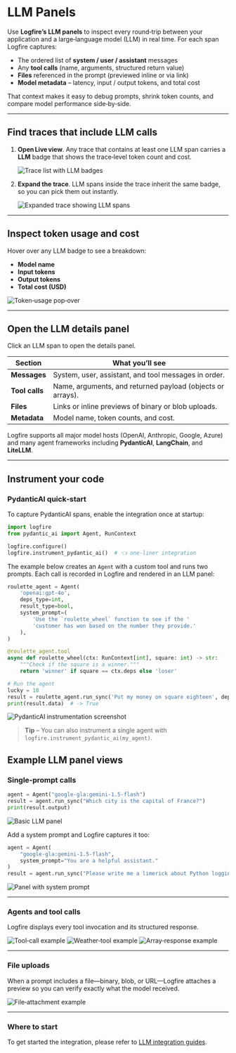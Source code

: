 # LLM Panels

Use **Logfire’s LLM panels** to inspect every round‑trip between your application and a large‑language model (LLM) in real time.
For each span Logfire captures:

* The ordered list of **system / user / assistant** messages
* Any **tool calls** (name, arguments, structured return value)
* **Files** referenced in the prompt (previewed inline or via link)
* **Model metadata** – latency, input / output tokens, and total cost

That context makes it easy to debug prompts, shrink token counts, and compare model performance side‑by‑side.

---

## Find traces that include LLM calls

1. **Open Live view**.
   Any trace that contains at least one LLM span carries a **LLM** badge that shows the trace‑level token count and cost.

   ![Trace list with LLM badges](../../images/llm-panels/connect-4-chat-gpt-traces.png)

2. **Expand the trace**.
   LLM spans inside the trace inherit the same badge, so you can pick them out instantly.

   ![Expanded trace showing LLM spans](../../images/llm-panels/connect-4-chat-gpt-spans.png)

---

## Inspect token usage and cost

Hover over any LLM badge to see a breakdown:

* **Model name**
* **Input tokens**
* **Output tokens**
* **Total cost (USD)**

![Token‑usage pop‑over](../../images/llm-panels/connect-4-claude-usage-pop-over.png)

---

## Open the LLM details panel

Click an LLM span to open the details panel.

| Section        | What you’ll see                                             |
|----------------|-------------------------------------------------------------|
| **Messages**   | System, user, assistant, and tool messages in order.        |
| **Tool calls** | Name, arguments, and returned payload (objects or arrays).  |
| **Files**      | Links or inline previews of binary or blob uploads.         |
| **Metadata**   | Model name, token counts, and cost.                |

Logfire supports all major model hosts (OpenAI, Anthropic, Google, Azure) and many agent frameworks including **PydanticAI**, **LangChain**, and **LiteLLM**.

---

## Instrument your code

### PydanticAI quick‑start

To capture PydanticAI spans, enable the integration once at startup:

```python
import logfire
from pydantic_ai import Agent, RunContext

logfire.configure()
logfire.instrument_pydantic_ai()  # 👈 one‑liner integration
```

The example below creates an `Agent` with a custom tool and runs two prompts.
Each call is recorded in Logfire and rendered in an LLM panel:

```python
roulette_agent = Agent(
    'openai:gpt-4o',
    deps_type=int,
    result_type=bool,
    system_prompt=(
        'Use the `roulette_wheel` function to see if the '
        'customer has won based on the number they provide.'
    ),
)

@roulette_agent.tool
async def roulette_wheel(ctx: RunContext[int], square: int) -> str:
    """Check if the square is a winner."""
    return 'winner' if square == ctx.deps else 'loser'

# Run the agent
lucky = 18
result = roulette_agent.run_sync('Put my money on square eighteen', deps=lucky)
print(result.data)  # -> True
```

![PydanticAI instrumentation screenshot](../../images/integrations/pydantic-ai/pydanticai-instrumentation-screenshot.png)

> **Tip** – You can also instrument a single agent with
> `logfire.instrument_pydantic_ai(my_agent)`.

## Example LLM panel views

### Single‑prompt calls

```python
agent = Agent("google-gla:gemini-1.5-flash")
result = agent.run_sync("Which city is the capital of France?")
print(result.output)
```

![Basic LLM panel](../../images/llm-panels/basic-llm-panel.png)

Add a system prompt and Logfire captures it too:

```python
agent = Agent(
    "google-gla:gemini-1.5-flash",
    system_prompt="You are a helpful assistant."
)
result = agent.run_sync("Please write me a limerick about Python logging.")
```

![Panel with system prompt](../../images/llm-panels/basic-llm-panel-with-system-prompt.png)

---

### Agents and tool calls

Logfire displays every tool invocation and its structured response.

![Tool‑call example](../../images/llm-panels/llm-panel-with-tool.png)
![Weather‑tool example](../../images/llm-panels/llm-panel-with-tool-weather.png)
![Array‑response example](../../images/llm-panels/llm-panel-with-tool-array-response.png)

---

### File uploads

When a prompt includes a file—binary, blob, or URL—Logfire attaches a preview so you can verify exactly what the model received.

![File‑attachment example](../../images/llm-panels/llm-panel-with-file.png)


---
### Where to start

To get started the integration, please refer to [LLM integration guides](../../integrations/llms/pydanticai.md).
